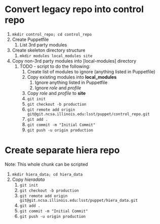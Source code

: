 # Convert legacy repo into control repo
1. `mkdir control_repo; cd control_repo`
1. Create Puppetfile
   1. List 3rd party modules
1. Create skeleton directory structure
   1. `mkdir modules local_modules site`
1. Copy non-3rd party modules into [local-modules] directory
   1. TODO - script to do the following:
      1. Create list of modules to ignore (anything listed in Puppetfile)
      1. Copy existing modules into __local_modules__
         1. Ignore anything listed in Puppetfile
         1. Ignore *role* and *profile*
      1. Copy *role* and *profile* to __site__
      1. `git init`
      1. `git checkout -b production`
      1. `git remote add origin git@git.ncsa.illinois.edu:lsst/puppet/control_repo.git`
      1. `git add .`
      1. `git commit -m "Initial Commit"`
      1. `git push -u origin production`

# Create separate hiera repo
Note: This whole chunk can be scripted
1. `mkdir hiera_data; cd hiera_data`
1. Copy *hieradata*
   1. `git init`
   1. `git checkout -b production`
   1. `git remote add origin git@git.ncsa.illinois.edu:lsst/puppet/hiera_data.git`
   1. `git add .`
   1. `git commit -m "Initial Commit"`
   1. `git push -u origin production`


